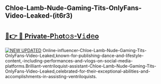 ## Chloe-Lamb-Nude-Gaming-Tits-OnlyFans-Video-Leaked-(it6r3)


# <h2><a href="https://mediaupload.pro?-19M">🔗👉 🔴 Private-P𝚑ot𝚘𝚜-V𝚒d𝚎o</a></h2>

[![NEW UPDATED](https://i.imgur.com/0qMVB7G.gif)](https://mediaupload.pro?-19M)
Online-influencer-Chloe-Lamb-Nude-Gaming-Tits-OnlyFans-Video-Leaked,known-for-publishing-dance-and-lifestyle-content,-including-performances-and-vlogs-on-social-media-platforms.Brilliant-ventriloquist-assistant-Chloe-Lamb-Nude-Gaming-Tits-OnlyFans-Video-Leaked,celebrated-for-their-exceptional-abilities-and-accomplishments-in-assisting-ventriloquists.  